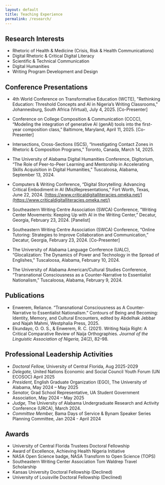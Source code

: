 ```yaml
---
layout: default
title: Teaching Experience
permalink: /research/
---
```


## Research Interests
- Rhetoric of Health & Medicine (Crisis, Risk & Health Communications)
- Digital Rhetoric & Critical Digital Literacy
- Scientific & Technical Communication
- Digital Humanities
- Writing Program Development and Design


## Conference Presentations
- 4th World Conference on Transformative Education (WCTE), "Rethinking Education: Threshold Concepts and AI in Nigeria’s Writing Classrooms," Johannesburg, South Africa (Virtual), July 4, 2025. [Co-Presenter]
  
- Conference on College Composition & Communication (CCCC), “Modeling the integration of generative AI (genAI) tools into the first-year composition class,” Baltimore, Maryland, April 11, 2025. [Co-Presenter]

- Intersections, Cross-Sections (ISCS), “Investigating Contact Zones in Rhetoric & Composition Programs,” Toronto, Canada, March 14, 2025. 

- The University of Alabama Digital Humanities Conference, Digitorium, “The Role of Peer-to-Peer Learning and Mentorship in Accelerating Skills Acquisition in Digital Humanities,” Tuscaloosa, Alabama, September 13, 2024.
  
- Computers & Writing Conference, “Digital Storytelling: Advancing Critical Embodiment in AI (Mis)Representations,” Fort Worth, Texas, June 22, 2024. [https://www.criticaldigitalliteracies.omeka.net/](https://www.criticaldigitalliteracies.omeka.net/)

- Southeastern Writing Centre Association (SWCA) Conference, “Writing Center Movements: Keeping Up with AI in the Writing Center,” Decatur, Georgia, February 23, 2024. [Panelist]

- Southeastern Writing Centre Association (SWCA) Conference, “Online Tutoring: Strategies to Improve Collaboration and Communication,” Decatur, Georgia, February 23, 2024. [Co-Presenter]

- The University of Alabama Language Conference (UALC), “Glocalization: The Dynamics of Power and Technology in the Spread of Englishes,” Tuscaloosa, Alabama, February 10, 2024. 

- The University of Alabama American/Cultural Studies Conference, “Transnational Consciousness as a Counter-Narrative to Essentialist Nationalism,” Tuscaloosa, Alabama, February 9, 2024.


## Publications
- Enwerem, Reliance. “Transnational Consciousness as A Counter-Narrative to Essentialist Nationalism.” Contours of Being and Becoming: Identity, Memory, and Cultural Encounters, edited by Abdelhak Jebbar and Najah Mahmi, Westphalia Press, 2025.
- Ekundayo, O. O. S., & Enwerem, R. C. (2021). Writing Naija Right: A Critical Comparative Review of Naija Orthographies. *Journal of the Linguistic Association of Nigeria,* 24(2), 82–98.


## Professional Leadership Activities
- *Doctoral Fellow,* University of Central Florida, Aug 2025-2029
- *Delegate,* United Nations Economic and Social Council Youth Forum (UN ECOSOC)	April 2025
- *President,* English Graduate Organization (EGO), The University of Alabama,	May 2024 – May 2025
- *Senator,* Grad School Representative, UA Student Government Association,	May 2024 – May 2025
- *Judge,* The University of Alabama Undergraduate Research and Activity Conference (URCA), March 2024.
- *Committee Member,* Bama Days of Service & Bynam Speaker Series Planning Committee,	Jan 2024 - April 2024

## Awards
- University of Central Florida Trustees Doctoral Fellowship	
- Award of Excellence, Achieving Health Nigeria Initiative	
- NASA Open Science badge, NASA Transform to Open Science (TOPS)
- Southeastern Writing Center Association Tom Waldrep Travel Scholarship
- Kansas University Doctoral Fellowship (Declined)
- University of Louisville Doctoral Fellowship (Declined)
   

